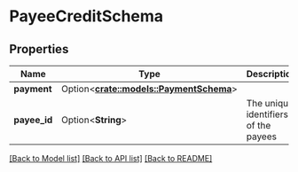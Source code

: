 # PayeeCreditSchema

## Properties

Name | Type | Description | Notes
------------ | ------------- | ------------- | -------------
**payment** | Option<[**crate::models::PaymentSchema**](PaymentSchema.md)> |  | [optional]
**payee_id** | Option<**String**> | The unique identifiers of the payees | [optional]

[[Back to Model list]](../README.md#documentation-for-models) [[Back to API list]](../README.md#documentation-for-api-endpoints) [[Back to README]](../README.md)


